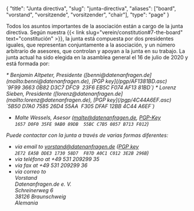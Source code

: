 {
    "title": "Junta directiva",
    "slug": "junta-directiva",
    "aliases": ["board", "vorstand", "vorsitzende", "vorsitzender", "chair"],
    "type": "page"
}

Todos los asuntos importantes de la asociación están a cargo de la junta directiva. Según nuestra {{< link slug="verein/constitution#7-the-board" text="constitución" >}}, la junta está compuesta por dos presidentes iguales, que representan conjuntamente a la asociación, y un número arbitrario de asesores, que controlan y apoyan a la junta en su trabajo. La junta actual ha sido elegida en la asamblea general el 16 de julio de 2020 y está formada por:
<address>
* Benjamin Altpeter, Presidente ([benni@datenanfragen.de](mailto:benni@datenanfragen.de), [PGP key](/pgp/AF1381BD.asc)  
  `9F99 3663 0B82 D3C7 DFC9  23F6 EB5C F074 AF13 81BD`)
* Lorenz Sieben, Presidente ([lorenz@datenanfragen.de](mailto:lorenz@datenanfragen.de), [PGP key](/pgp/4C44A6EF.asc)   
  `5B50 D7A0 7585 26D4 55AA  F305 DFAF 12BB 4C44 A6EF`)

<!-- Comment to separate the lists. -->

* Malte Wessels, Asesor ([malte@datenanfragen.de](mailto:malte@datenanfragen.de), [PGP-Key](/pgp/B713F012.asc)  
  `1657 D0F0 35FE 9AB0 89DB  55BC C7B5 0857 B713 F012`)

Puede contactar con la junta a través de varias formas diferentes:

* via email to [vorstand@datenanfragen.de](mailto:vorstand@datenanfragen.de) ([PGP key](/pgp/3E2B296B.asc) `2E72 EA5B DDE3 1730 58D7  F87D A0C1 C012 3E2B 296B`)
* via teléfono at +49 531 209299 35
* via fax at +49 531 209299 36  
* via correo to  
    *Vorstand  
    Datenanfragen.de e. V.  
    Schreinerweg 6  
    38126 Braunschweig  
    Alemania*
</address>